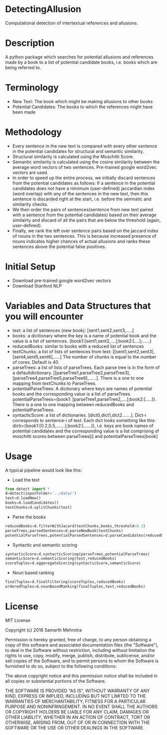 # DetectingAllusion
Computational detection of intertextual references and allusions. 

# Description
A python package which searches for potential allusions and references made by a book to a list of potential candidate books, i.e. books which are being referred to. 

# Terminology
* New Text: The book which might be making allusions to other books
* Potential Candidates: The books to which the references might have been made

# Methodology
* Every sentence in the new text is compared with every other sentence in the potential candidates for structural and semantic similarity. 
* Structural similarity is calculated using the Moschitti Score. 
* Semantic similarity is calculated using the cosine similarity between the average word vectors of two sentences. Pre-trained google word2vec vectors are used. 
* In order to speed up the entire process, we initially discard sentences from the potential candidates as follows: 
If a sentence in the potential candidates does not have a minimum (user-defined) jaccardian index (word overlap) with any of the sentences in the new text, then this sentence is discarded right at the start, i.e. before the semnatic and similarity checks. 
* We then order the pairs of sentences(sentence from new text paired with a sentence from the potential candidates) based on their average similairty and discard of all the pairs that are below the threshold (again, user-defined). 
* Finally, we rank the left over sentence pairs based on the jaccard index of nouns in the two sentences. This is because increased presence of nouns indicates higher chances of actual allusions and ranks these sentences above the potential false positives. 

# Initial Setup
* Download pre-trained google word2vec vectors 
* Download Stanford NLP 
# Variables and Data Structures that you will encounter 
* text: a list of sentences (new book): [sent1,sent2,sent3,.....]
* books: a dicitionary where the key is a name of potential book and the value is a list of sentences.
  {book1:[sent1,sent2,....];book2:[....];......}
* reducedBooks: similar to books with a reduced list of sentences 
* textChunks: a list of lists of sentences from text: [[sent1,sent2,sent3],[sent4,sent5,sent6],.....]
  The number of chunks is equal to the number of cores. Default is 40. 
* parseTrees: a list of lists of parseTrees. Each parse tree is in the form of a defaultdictionary. 
  [[parseTree1,parseTree2,parseTree3],[parseTree4,parseTree5,parseTree6],......]. There is a one to one mapping from textChunks to ParseTrees. 
* potentialParseTrees: A dicitonary where keys are names of potential books and the corresponding value is a list of parseTrees. 
  potentialParseTrees={book1: [parseTree1,parseTree2,....];book2:[.....]}. There is a one to one mapping between reducedBooks and       potentialParseTrees.
* syntacticScore: a list of dictionaries. [dict0,dict1,dict2.......]. Dict-i corresponds to sentence-i of text.
  Each dict looks something like this: dicti={book1:[0.2,0.5,.......];book2:[......]}, i.e. keys are book names of potential candidates and the corresponding value is a list comprising of moschitti scores between parseTrees[i] and potentialParseTrees[book]
  
 
  
# Usage

A typical pipeline would look like this:

* Load the text

```python
from detect import *
d=detect(inputFolder='../data/')
text=d.loadNew()
books=d.loadCandidates()
textChunks=d.splitChunks(text)
```
* Parse the books

```python
reducedBooks=d.filterWithJacard(textChunks,books,threshold=0.3)
parseTrees,parsedSentences=d.parseNewBook(textChunks)
potentialParseTrees,potentialParsedSentences=d.parseCandidates(reducedBooks)
```
* Syntactic and semantic scoring

```python
syntacticScore=d.syntacticScoring(parseTrees,potentialParseTrees)
semanticScore=d.semanticScoring(text,reducedBooks)
scoreTuples=d.aggeregateScoring(syntacticScore,semanticScore)
```
* Noun based ranking

```python
finalTuples=d.finalFiltering(scoreTuples,reducedBooks)
orderedTuples=d.nounBasedRanking(finalTuples,text,reducedBooks)
```
# License

MIT License

Copyright (c) 2018 Samarth Mehrotra

Permission is hereby granted, free of charge, to any person obtaining a copy
of this software and associated documentation files (the "Software"), to deal
in the Software without restriction, including without limitation the rights
to use, copy, modify, merge, publish, distribute, sublicense, and/or sell
copies of the Software, and to permit persons to whom the Software is
furnished to do so, subject to the following conditions:

The above copyright notice and this permission notice shall be included in all
copies or substantial portions of the Software.

THE SOFTWARE IS PROVIDED "AS IS", WITHOUT WARRANTY OF ANY KIND, EXPRESS OR
IMPLIED, INCLUDING BUT NOT LIMITED TO THE WARRANTIES OF MERCHANTABILITY,
FITNESS FOR A PARTICULAR PURPOSE AND NONINFRINGEMENT. IN NO EVENT SHALL THE
AUTHORS OR COPYRIGHT HOLDERS BE LIABLE FOR ANY CLAIM, DAMAGES OR OTHER
LIABILITY, WHETHER IN AN ACTION OF CONTRACT, TORT OR OTHERWISE, ARISING FROM,
OUT OF OR IN CONNECTION WITH THE SOFTWARE OR THE USE OR OTHER DEALINGS IN THE
SOFTWARE.


